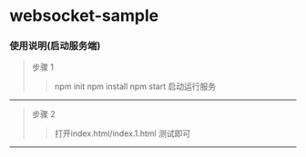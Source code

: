 # websocket-sample

### 使用说明(启动服务端)
> 步骤 1
>> npm init
>> npm install
>> npm start   启动运行服务
---
> 步骤 2
>> 打开index.html/index.1.html 测试即可

***